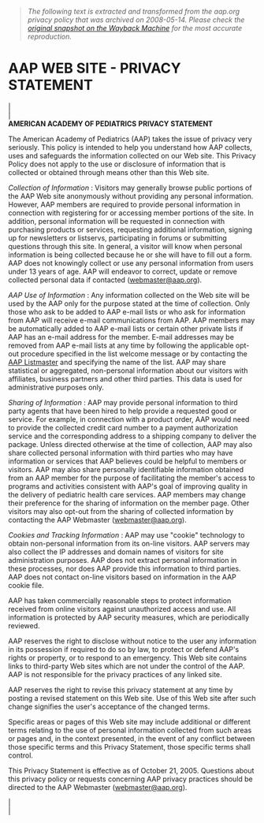 > *The following text is extracted and transformed from the aap.org privacy policy that was archived on 2008-05-14. Please check the [original snapshot on the Wayback Machine](https://web.archive.org/web/20080514220804id_/http%3A//aap.org/about/privacystmt.htm) for the most accurate reproduction.*

# AAP WEB SITE - PRIVACY STATEMENT

  
|    
|   
**AMERICAN ACADEMY OF PEDIATRICS** **PRIVACY STATEMENT**

The American Academy of Pediatrics (AAP) takes the issue of privacy very seriously. This policy is intended to help you understand how AAP collects, uses and safeguards the information collected on our Web site. This Privacy Policy does not apply to the use or disclosure of information that is collected or obtained through means other than this Web site. 

_Collection of Information_ : Visitors may generally browse public portions of the AAP Web site anonymously without providing any personal information. However, AAP members are required to provide personal information in connection with registering for or accessing member portions of the site. In addition, personal information will be requested in connection with purchasing products or services, requesting additional information, signing up for newsletters or listservs, participating in forums or submitting questions through this site. In general, a visitor will know when personal information is being collected because he or she will have to fill out a form. AAP does not knowingly collect or use any personal information from users under 13 years of age. AAP will endeavor to correct, update or remove collected personal data if contacted (webmaster@aap.org). 

_AAP Use of Information_ : Any information collected on the Web site will be used by the AAP only for the purpose stated at the time of collection. Only those who ask to be added to AAP e-mail lists or who ask for information from AAP will receive e-mail communications from AAP. AAP members may be automatically added to AAP e-mail lists or certain other private lists if AAP has an e-mail address for the member. E-mail addresses may be removed from AAP e-mail lists at any time by following the applicable opt-out procedure specified in the list welcome message or by contacting the [AAP Listmaster](mailto:listmaster@aap.org) and specifying the name of the list. AAP may share statistical or aggregated, non-personal information about our visitors with affiliates, business partners and other third parties. This data is used for administrative purposes only. 

_Sharing of Information_ : AAP may provide personal information to third party agents that have been hired to help provide a requested good or service. For example, in connection with a product order, AAP would need to provide the collected credit card number to a payment authorization service and the corresponding address to a shipping company to deliver the package. Unless directed otherwise at the time of collection, AAP may also share collected personal information with third parties who may have information or services that AAP believes could be helpful to members or visitors. AAP may also share personally identifiable information obtained from an AAP member for the purpose of facilitating the member's access to programs and activities consistent with AAP's goal of improving quality in the delivery of pediatric health care services. AAP members may change their preference for the sharing of information on the member page. Other visitors may also opt-out from the sharing of collected information by contacting the AAP Webmaster (webmaster@aap.org). 

_Cookies and Tracking Information_ : AAP may use "cookie" technology to obtain non-personal information from its on-line visitors. AAP servers may also collect the IP addresses and domain names of visitors for site administration purposes. AAP does not extract personal information in these processes, nor does AAP provide this information to third parties. AAP does not contact on-line visitors based on information in the AAP cookie file. 

AAP has taken commercially reasonable steps to protect information received from online visitors against unauthorized access and use. All information is protected by AAP security measures, which are periodically reviewed. 

AAP reserves the right to disclose without notice to the user any information in its possession if required to do so by law, to protect or defend AAP's rights or property, or to respond to an emergency. This Web site contains links to third-party Web sites which are not under the control of the AAP. AAP is not responsible for the privacy practices of any linked site. 

AAP reserves the right to revise this privacy statement at any time by posting a revised statement on this Web site. Use of this Web site after such change signifies the user's acceptance of the changed terms. 

Specific areas or pages of this Web site may include additional or different terms relating to the use of personal information collected from such areas or pages and, in the context presented, in the event of any conflict between those specific terms and this Privacy Statement, those specific terms shall control. 

This Privacy Statement is effective as of October 21, 2005. Questions about this privacy policy or requests concerning AAP privacy practices should be directed to the AAP Webmaster (webmaster@aap.org). 

|    
|    

